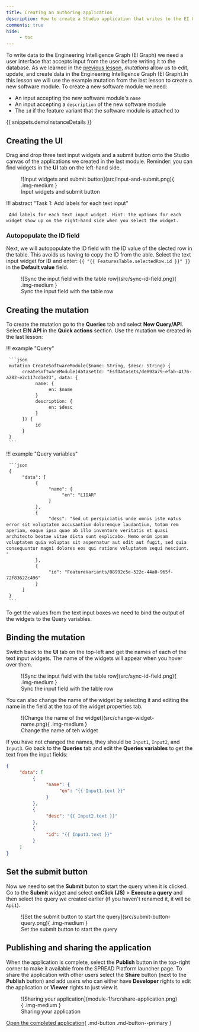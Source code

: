 ```yaml
---
title: Creating an authoring application
description: How to create a Studio application that writes to the EI Graph.
comments: true
hide:
     - toc
---
```


To write data to the Engineering Intelligence Graph (EI Graph) we need a user interface that accepts input from the user before writing it to the database. As we learned in the [previous lesson](understanding-graphql-mutations.md), _mutations_ allow us to edit, update, and create data in the Engineering Intelligence Graph (EI Graph).In this lesson we will use the example mutation from the last lesson to create a new software module. To create a new software module we need:

* An input accepting the new software module's `name`
* An input accepting a `description` of the new software module
* The `id` if the feature variant that the software module is attached to

{{ snippets.demoInstanceDetails }}

## Creating the UI

Drag and drop three text input widgets and a submit button onto the Studio canvas of the applications we created in the last module. Reminder: you can find widgets in the **UI** tab on the left-hand side.

<figure markdown="span">
     ![Input widgets and submit button](src/input-and-submit.png){ .img-medium }
     <figcaption>Input widgets and submit button</figcaption>
</figure>

!!! abstract "Task 1: Add labels for each text input"

     Add labels for each text input widget. Hint: the options for each widget show up on the right-hand side when you select the widget.

### Autopopulate the ID field

Next, we will autopopulate the ID field with the ID value of the slected row in the table. This avoids us having to copy the ID from the able. Select the text input widget for ID and enter: `{{ "{{ FeaturesTable.selectedRow.id }}" }}` in the **Default value** field.

<figure markdown="span">
     ![Sync the input field with the table row](src/sync-id-field.png){ .img-medium }
     <figcaption>Sync the input field with the table row</figcaption>
</figure>

## Creating the mutation

To create the mutation go to the **Queries** tab and select **New Query/API**. Select **EIN API** in the **Quick actions** section. Use the mutation we created in the last lesson:

<div class='grid' markdown>

!!! example "Query"

     ```json
     mutation CreateSoftwareModule($name: String, $desc: String) {
          createSoftwareModule(datasetId: "EsfDatasets/de892a79-efab-4176-a282-e2c117cd1e23", data: {
               name: {
                    en: $name
               }
               description: {
                    en: $desc
               }
          }) {
               id
          }
     }
     ```
     
!!! example "Query variables"

     ```json
     {
          "data": [
               {
                    "name": {
                         "en": "LIDAR"
                    }
               },
               {
                    "desc": "Sed ut perspiciatis unde omnis iste natus error sit voluptatem accusantium doloremque laudantium, totam rem aperiam, eaque ipsa quae ab illo inventore veritatis et quasi architecto beatae vitae dicta sunt explicabo. Nemo enim ipsam voluptatem quia voluptas sit aspernatur aut odit aut fugit, sed quia consequuntur magni dolores eos qui ratione voluptatem sequi nesciunt. "
               }, 
               {
                    "id": "FeatureVariants/08992c5e-522c-44a0-965f-72f83622c496"
               }
          ]
     }
     ```
</div>

To get the values from the text input boxes we need to bind the output of the widgets to the Query variables.

## Binding the mutation

Switch back to the **UI** tab on the top-left and get the names of each of the text input widgets. The name of the widgets will appear when you hover over them.

<figure markdown="span">
     ![Sync the input field with the table row](src/sync-id-field.png){ .img-medium }
     <figcaption>Sync the input field with the table row</figcaption>
</figure>

You can also change the name of the widget by selecting it and editing the name in the field at the top of the widget properties tab.

<figure markdown="span">
     ![Change the name of the widget](src/change-widget-name.png){ .img-medium }
     <figcaption>Change the name of teh widget</figcaption>
</figure>

If you have not changed the names, they should be `Input1`, `Input2`, and `Input3`. Go back to the **Queries** tab and edit the **Queries variables** to get the text from the input fields:

```json title="Query variables" hl_lines="5, 9, 12"
{
     "data": [
          {
               "name": {
                    "en": "{{ Input1.text }}"
               }
          },
          {
               "desc": "{{ Input2.text }}"
          }, 
          {
               "id": "{{ Input3.text }}"
          }
     ]
}
```

## Set the submit button

Now we need to set the **Submit** buton to start the query when it is clicked. Go to the **Submit** widget and select **onClick (JS)** > **Execute a query** and then select the query we created earlier (if you haven't renamed it, it will be `Api1`).

<figure markdown="span">
     ![Set the submit button to start the query](src/submit-button-query.png){ .img-medium }
     <figcaption>Set the submit button to start the query</figcaption>
</figure>

## Publishing and sharing the application

When the application is complete, select the **Publish** button in the top-right corner to make it available from the SPREAD Platform launcher page. To share the application with other users select the **Share** button (next to the **Publish** button) and add users who can either have **Developer** rights to edit the application or **Viewer** rights to just view it.

<figure markdown="span">
     ![Sharing your application](module-1/src/share-application.png){ .img-medium }
     <figcaption>Sharing your application</figcaption>
</figure>

[Open the completed application](https://studio.app.spread.ai/app/example-app/page1-677fc78197809505bda97461){ .md-button .md-button--primary }
<br>
<br>

